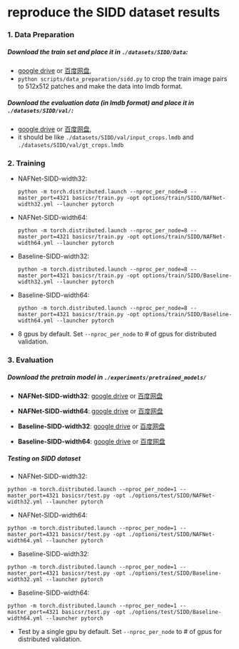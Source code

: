 # reproduce the SIDD dataset results 



### 1. Data Preparation

##### Download the train set and place it in ```./datasets/SIDD/Data```:

* [google drive](https://drive.google.com/file/d/1UHjWZzLPGweA9ZczmV8lFSRcIxqiOVJw/view?usp=sharing) or [百度网盘](https://pan.baidu.com/s/1EnBVjrfFBiXIRPBgjFrifg?pwd=sl6h), 
* ```python scripts/data_preparation/sidd.py``` to crop the train image pairs to 512x512 patches and make the data into lmdb format.

##### Download the evaluation data (in lmdb format) and place it in ```./datasets/SIDD/val/```:

  * [google drive](https://drive.google.com/file/d/1gZx_K2vmiHalRNOb1aj93KuUQ2guOlLp/view?usp=sharing) or [百度网盘](https://pan.baidu.com/s/1I9N5fDa4SNP0nuHEy6k-rw?pwd=59d7), 
  * it should be like ```./datasets/SIDD/val/input_crops.lmdb``` and ```./datasets/SIDD/val/gt_crops.lmdb```



### 2. Training

* NAFNet-SIDD-width32:

  ```
  python -m torch.distributed.launch --nproc_per_node=8 --master_port=4321 basicsr/train.py -opt options/train/SIDD/NAFNet-width32.yml --launcher pytorch
  ```

* NAFNet-SIDD-width64:

  ```
  python -m torch.distributed.launch --nproc_per_node=8 --master_port=4321 basicsr/train.py -opt options/train/SIDD/NAFNet-width64.yml --launcher pytorch
  ```
  
* Baseline-SIDD-width32:

  ```
  python -m torch.distributed.launch --nproc_per_node=8 --master_port=4321 basicsr/train.py -opt options/train/SIDD/Baseline-width32.yml --launcher pytorch
  ```

* Baseline-SIDD-width64:

  ```
  python -m torch.distributed.launch --nproc_per_node=8 --master_port=4321 basicsr/train.py -opt options/train/SIDD/Baseline-width64.yml --launcher pytorch
  ```

* 8 gpus by default. Set ```--nproc_per_node``` to # of gpus for distributed validation.

  


### 3. Evaluation


##### Download the pretrain model in ```./experiments/pretrained_models/```

  * **NAFNet-SIDD-width32**: [google drive](https://drive.google.com/file/d/1lsByk21Xw-6aW7epCwOQxvm6HYCQZPHZ/view?usp=sharing) or [百度网盘](https://pan.baidu.com/s/1Xses38SWl-7wuyuhaGNhaw?pwd=um97)

  * **NAFNet-SIDD-width64**: [google drive](https://drive.google.com/file/d/14Fht1QQJ2gMlk4N1ERCRuElg8JfjrWWR/view?usp=sharing) or [百度网盘](https://pan.baidu.com/s/198kYyVSrY_xZF0jGv9U0sQ?pwd=dton)

  * **Baseline-SIDD-width32**: [google drive](https://drive.google.com/file/d/1NhqVcqkDcYvYgF_P4BOOfo9tuTcKDuhW/view?usp=sharing) or [百度网盘](https://pan.baidu.com/s/1wkskmCRKhXq6dGa6Ns8D0A?pwd=0rin)

  * **Baseline-SIDD-width64**: [google drive](https://drive.google.com/file/d/1wQ1HHHPhSp70_ledMBZhDhIGjZQs16wO/view?usp=sharing) or [百度网盘](https://pan.baidu.com/s/1ivruGfSRGfWq5AEB8qc7YQ?pwd=t9w8)
    

##### Testing on SIDD dataset	

  * NAFNet-SIDD-width32:

```
python -m torch.distributed.launch --nproc_per_node=1 --master_port=4321 basicsr/test.py -opt ./options/test/SIDD/NAFNet-width32.yml --launcher pytorch
```

  * NAFNet-SIDD-width64:

```
python -m torch.distributed.launch --nproc_per_node=1 --master_port=4321 basicsr/test.py -opt ./options/test/SIDD/NAFNet-width64.yml --launcher pytorch
```

  * Baseline-SIDD-width32:

```
python -m torch.distributed.launch --nproc_per_node=1 --master_port=4321 basicsr/test.py -opt ./options/test/SIDD/Baseline-width32.yml --launcher pytorch
```

  * Baseline-SIDD-width64:

```
python -m torch.distributed.launch --nproc_per_node=1 --master_port=4321 basicsr/test.py -opt ./options/test/SIDD/Baseline-width64.yml --launcher pytorch
```

* Test by a single gpu by default. Set ```--nproc_per_node``` to # of gpus for distributed validation.


